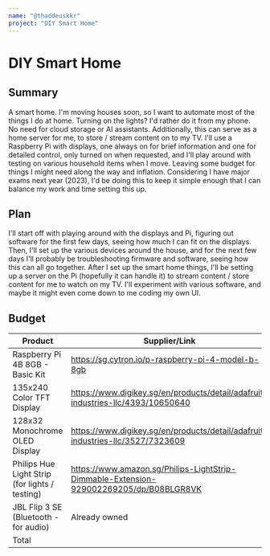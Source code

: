 ```yaml
---
name: "@thaddeuskkr"
project: "DIY Smart Home"
---
```


# DIY Smart Home

## Summary

A smart home. I'm moving houses soon, so I want to automate most of the things I do at home. Turning on the lights? I'd rather do it from my phone. 
No need for cloud storage or AI assistants. Additionally, this can serve as a home server for me, to store / stream content on to my TV. I'll use a Raspberry Pi 
with displays, one always on for brief information and one for detailed control, only turned on when requested, and I'll play around with testing on various household 
items when I move. Leaving some budget for things I might need along the way and inflation. Considering I have major exams next year (2023), I'd be doing this to keep it 
simple enough that I can balance my work and time setting this up.

## Plan

I'll start off with playing around with the displays and Pi, figuring out software for the first few days, seeing how much I can fit on the displays. 
Then, I'll set up the various devices around the house, and for the next few days I'll probably be troubleshooting firmware and software, seeing how this can all go together.
After I set up the smart home things, I'll be setting up a server on the Pi (hopefully it can handle it) to stream content / store content for me to watch on my TV. 
I'll experiment with various software, and maybe it might even come down to me coding my own UI.

## Budget

| Product                                        | Supplier/Link                                                                          | Cost     |
| ---------------------------------------------- | -------------------------------------------------------------------------------------- | -------- |
| Raspberry Pi 4B 8GB - Basic Kit                | https://sg.cytron.io/p-raspberry-pi-4-model-b-8gb                                      | $130.00  |
| 135x240 Color TFT Display                      | https://www.digikey.sg/en/products/detail/adafruit-industries-llc/4393/10650640        | $16.61   |
| 128x32 Monochrome OLED Display                 | https://www.digikey.sg/en/products/detail/adafruit-industries-llc/3527/7323609         | $16.61   |
| Philips Hue Light Strip (for lights / testing) | https://www.amazon.sg/Philips-LightStrip-Dimmable-Extension-929002269205/dp/B08BLGR8VK | $36.15   |
| JBL Flip 3 SE (Bluetooth - for audio)          | Already owned                                                                          |          |
| Total                                          |                                                                                        | $199.37  |
